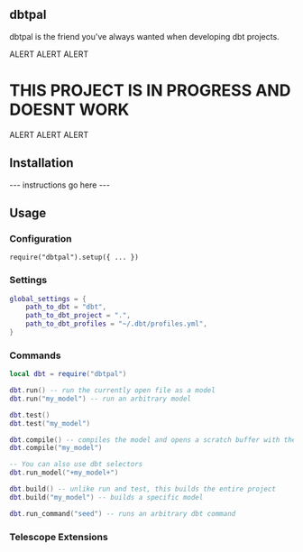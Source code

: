 ## dbtpal

dbtpal is the friend you've always wanted when developing
dbt projects.

ALERT ALERT ALERT

# THIS PROJECT IS IN PROGRESS AND DOESNT WORK

ALERT ALERT ALERT

## Installation

--- instructions go here ---

## Usage

### Configuration


```
require("dbtpal").setup({ ... })
```

### Settings

```lua
global_settings = {
    path_to_dbt = "dbt",
    path_to_dbt_project = ".",
    path_to_dbt_profiles = "~/.dbt/profiles.yml",
}
```

### Commands

```lua
local dbt = require("dbtpal")

dbt.run() -- run the currently open file as a model
dbt.run("my_model") -- run an arbitrary model

dbt.test()
dbt.test("my_model")

dbt.compile() -- compiles the model and opens a scratch buffer with the results
dbt.compile("my_model")

-- You can also use dbt selectors
dbt.run_model("+my_model+")

dbt.build() -- unlike run and test, this builds the entire project
dbt.build("my_model") -- builds a specific model

dbt.run_command("seed") -- runs an arbitrary dbt command
```

### Telescope Extensions

